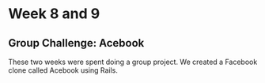 # Week 8 and 9

## Group Challenge: Acebook

These two weeks were spent doing a group project. We created a Facebook clone called Acebook using Rails.
